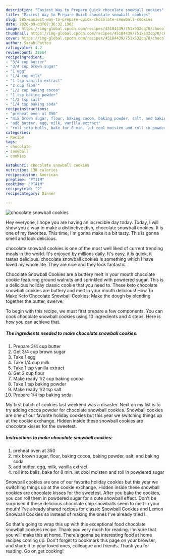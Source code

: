 ```yaml
---
description: "Easiest Way to Prepare Quick chocolate snowball cookies"
title: "Easiest Way to Prepare Quick chocolate snowball cookies"
slug: 585-easiest-way-to-prepare-quick-chocolate-snowball-cookies
date: 2020-09-03T07:36:32.190Z
image: https://img-global.cpcdn.com/recipes/45184439/751x532cq70/chocolate-snowball-cookies-recipe-main-photo.jpg
thumbnail: https://img-global.cpcdn.com/recipes/45184439/751x532cq70/chocolate-snowball-cookies-recipe-main-photo.jpg
cover: https://img-global.cpcdn.com/recipes/45184439/751x532cq70/chocolate-snowball-cookies-recipe-main-photo.jpg
author: Sarah Patton
ratingvalue: 4.2
reviewcount: 38864
recipeingredient:
- "3/4 cup butter"
- "3/4 cup brown sugar"
- "1 egg"
- "1/4 cup milk"
- "1 tsp vanilla extract"
- "2 cup flour"
- "1/2 cup baking cocoa"
- "1 tsp baking powder"
- "1/2 tsp salt"
- "1/4 tsp baking soda"
recipeinstructions:
- "preheat oven at 350"
- "mix brown sugar, flour, baking cocoa, baking powder, salt, and baking soda"
- "add butter, egg, milk, vanilla extract"
- "roll into balls, bake for 8 min. let cool moisten and roll in powdered sugar"
categories:
- Recipe
tags:
- chocolate
- snowball
- cookies

katakunci: chocolate snowball cookies 
nutrition: 138 calories
recipecuisine: American
preptime: "PT11M"
cooktime: "PT41M"
recipeyield: "2"
recipecategory: Dinner

---
```



![chocolate snowball cookies](https://img-global.cpcdn.com/recipes/45184439/751x532cq70/chocolate-snowball-cookies-recipe-main-photo.jpg)

Hey everyone, I hope you are having an incredible day today. Today, I will show you a way to make a distinctive dish, chocolate snowball cookies. It is one of my favorites. This time, I'm gonna make it a bit tasty. This is gonna smell and look delicious.

chocolate snowball cookies is one of the most well liked of current trending meals in the world. It's enjoyed by millions daily. It's easy, it is quick, it tastes delicious. chocolate snowball cookies is something which I have loved my whole life. They are nice and they look fantastic.

Chocolate Snowball Cookies are a buttery melt in your mouth chocolate cookie featuring ground walnuts and sprinkled with powdered sugar. This is a delicious holiday classic cookie that you need to. These keto chocolate snowball cookies are buttery and melt in your mouth delicious! How To Make Keto Chocolate Snowball Cookies: Make the dough by blending together the butter, swerve.


To begin with this recipe, we must first prepare a few components. You can cook chocolate snowball cookies using 10 ingredients and 4 steps. Here is how you can achieve that.

<!--inarticleads1-->

##### The ingredients needed to make chocolate snowball cookies:

1. Prepare 3/4 cup butter
1. Get 3/4 cup brown sugar
1. Take 1 egg
1. Take 1/4 cup milk
1. Take 1 tsp vanilla extract
1. Get 2 cup flour
1. Make ready 1/2 cup baking cocoa
1. Take 1 tsp baking powder
1. Make ready 1/2 tsp salt
1. Prepare 1/4 tsp baking soda


My first batch of cookies last weekend was a disaster. Next on my list is to try adding cocoa powder for chocolate snowball cookies. Snowball cookies are one of our favorite holiday cookies but this year we switching things up at the cookie exchange. Hidden inside these snowball cookies are chocolate kisses for the sweetest. 

<!--inarticleads2-->

##### Instructions to make chocolate snowball cookies:

1. preheat oven at 350
1. mix brown sugar, flour, baking cocoa, baking powder, salt, and baking soda
1. add butter, egg, milk, vanilla extract
1. roll into balls, bake for 8 min. let cool moisten and roll in powdered sugar


Snowball cookies are one of our favorite holiday cookies but this year we switching things up at the cookie exchange. Hidden inside these snowball cookies are chocolate kisses for the sweetest. After you bake the cookies, you can roll them in powdered sugar for a cute snowball effect. Don&#39;t be surprised if these delicious chocolate chip snowballs seem to melt in your mouth! I&#39;ve already shared recipes for classic Snowball Cookies and Lemon Snowball Cookies so instead of making the ones I&#39;ve already tried I. 

So that's going to wrap this up with this exceptional food chocolate snowball cookies recipe. Thank you very much for reading. I'm sure that you will make this at home. There's gonna be interesting food at home recipes coming up. Don't forget to bookmark this page on your browser, and share it to your loved ones, colleague and friends. Thank you for reading. Go on get cooking!
